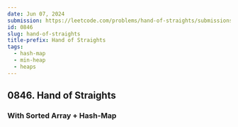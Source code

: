 ```yaml
---
date: Jun 07, 2024
submission: https://leetcode.com/problems/hand-of-straights/submissions/1280003780?envType=daily-question&envId=2024-06-06
id: 0846
slug: hand-of-straights
title-prefix: Hand of Straights
tags: 
  - hash-map
  - min-heap
  - heaps
---
```


## 0846. Hand of Straights

### With Sorted Array + Hash-Map

```ts {include="index.ts"}
```
